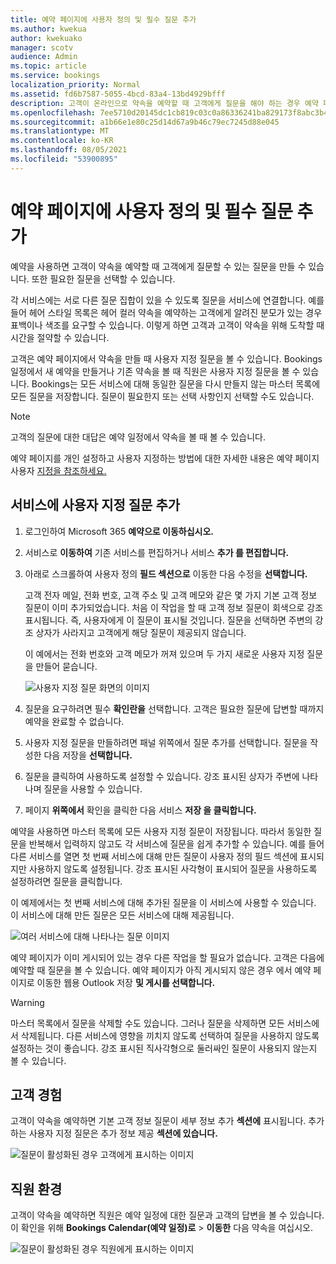 ```yaml
---
title: 예약 페이지에 사용자 정의 및 필수 질문 추가
ms.author: kwekua
author: kwekuako
manager: scotv
audience: Admin
ms.topic: article
ms.service: bookings
localization_priority: Normal
ms.assetid: fd6b7587-5055-4bcd-83a4-13bd4929bfff
description: 고객이 온라인으로 약속을 예약할 때 고객에게 질문을 해야 하는 경우 예약 페이지에 사용자 지정 질문과 필요한 질문을 추가할 수 있습니다.
ms.openlocfilehash: 7ee5710d20145dc1cb819c03c0a86336241ba829173f8abc3b4fdf2a96aa719e
ms.sourcegitcommit: a1b66e1e80c25d14d67a9b46c79ec7245d88e045
ms.translationtype: MT
ms.contentlocale: ko-KR
ms.lasthandoff: 08/05/2021
ms.locfileid: "53900895"
---
```

# <a name="add-custom-and-required-questions-to-the-booking-page"></a>예약 페이지에 사용자 정의 및 필수 질문 추가

예약을 사용하면 고객이 약속을 예약할 때 고객에게 질문할 수 있는 질문을 만들 수 있습니다. 또한 필요한 질문을 선택할 수 있습니다.

각 서비스에는 서로 다른 질문 집합이 있을 수 있도록 질문을 서비스에 연결합니다. 예를 들어 헤어 스타일 목록은 헤어 컬러 약속을 예약하는 고객에게 알려진 분모가 있는 경우 표백이나 색조를 요구할 수 있습니다. 이렇게 하면 고객과 고객이 약속을 위해 도착할 때 시간을 절약할 수 있습니다.

고객은 예약 페이지에서 약속을 만들 때 사용자 지정 질문을 볼 수 있습니다. Bookings 일정에서 새 예약을 만들거나 기존 약속을 볼 때 직원은 사용자 지정 질문을 볼 수 있습니다. Bookings는 모든 서비스에 대해 동일한 질문을 다시 만들지 않는 마스터 목록에 모든 질문을 저장합니다. 질문이 필요한지 또는 선택 사항인지 선택할 수도 있습니다.

> [!NOTE]
> 고객의 질문에 대한 대답은 예약 일정에서 약속을 볼 때 볼 수 있습니다.

예약 페이지를 개인 설정하고 사용자 지정하는 방법에 대한 자세한 내용은 예약 페이지 사용자 [지정을 참조하세요.](customize-booking-page.md)

## <a name="add-custom-questions-to-your-services"></a>서비스에 사용자 지정 질문 추가

1. 로그인하여 Microsoft 365 **예약으로 이동하십시오.**

1. 서비스로 **이동하여** 기존 서비스를 편집하거나 서비스 **추가 를 편집합니다.**

1. 아래로 스크롤하여 사용자 정의 **필드 섹션으로** 이동한 다음 수정을 **선택합니다.**

   고객 전자 메일, 전화 번호, 고객 주소 및 고객 메모와 같은 몇 가지 기본 고객 정보 질문이 이미 추가되었습니다. 처음 이 작업을 할 때 고객 정보 질문이 회색으로 강조 표시됩니다. 즉, 사용자에게 이 질문이 표시될 것입니다. 질문을 선택하면 주변의 강조 상자가 사라지고 고객에게 해당 질문이 제공되지 않습니다.

   이 예에서는 전화 번호와 고객 메모가 꺼져 있으며 두 가지 새로운 사용자 지정 질문을 만들어 묻습니다.

   ![사용자 지정 질문 화면의 이미지](../media/bookings-questions-custom-fields.png)

1. 질문을 요구하려면 필수 **확인란을** 선택합니다. 고객은 필요한 질문에 답변할 때까지 예약을 완료할 수 없습니다.

1. 사용자 지정 질문을 만들하려면 패널 위쪽에서 질문 추가를 선택합니다.  질문을 작성한 다음 저장을 **선택합니다.**

1. 질문을 클릭하여 사용하도록 설정할 수 있습니다. 강조 표시된 상자가 주변에 나타나며 질문을 사용할 수 있습니다.

1. 페이지 **위쪽에서** 확인을 클릭한 다음 서비스 **저장 을 클릭합니다.**

예약을 사용하면 마스터 목록에 모든 사용자 지정 질문이 저장됩니다. 따라서 동일한 질문을 반복해서 입력하지 않고도 각 서비스에 질문을 쉽게 추가할 수 있습니다. 예를 들어 다른 서비스를 열면 첫 번째 서비스에 대해 만든 질문이 사용자 정의 필드 섹션에 표시되지만 사용하지 않도록 설정됩니다. 강조 표시된 사각형이 표시되어 질문을 사용하도록 설정하려면 질문을 클릭합니다.

이 예제에서는 첫 번째 서비스에 대해 추가된 질문을 이 서비스에 사용할 수 있습니다. 이 서비스에 대해 만든 질문은 모든 서비스에 대해 제공됩니다.

   ![여러 서비스에 대해 나타나는 질문 이미지](../media/bookings-questions-services.png)

예약 페이지가 이미 게시되어 있는 경우 다른 작업을 할 필요가 없습니다. 고객은 다음에 예약할 때 질문을 볼 수 있습니다. 예약 페이지가 아직 게시되지 않은 경우  에서 예약 페이지로 이동한 웹용 Outlook 저장 **및 게시를 선택합니다.**

> [!WARNING]
> 마스터 목록에서 질문을 삭제할 수도 있습니다. 그러나 질문을 삭제하면 모든 서비스에서 삭제됩니다. 다른 서비스에 영향을 끼치지 않도록 선택하여 질문을 사용하지 않도록 설정하는 것이 좋습니다. 강조 표시된 직사각형으로 둘러싸인 질문이 사용되지 않는지 볼 수 있습니다.

## <a name="customer-experience"></a>고객 경험

고객이 약속을 예약하면 기본 고객 정보 질문이 세부 정보 추가 **섹션에** 표시됩니다. 추가하는 사용자 지정 질문은 추가 정보 제공 **섹션에 있습니다.**

![질문이 활성화된 경우 고객에게 표시하는 이미지](../media/bookings-questions-customer.png)

## <a name="staff-experience"></a>직원 환경

고객이 약속을 예약하면 직원은 예약 일정에 대한 질문과 고객의 답변을 볼 수 있습니다. 이 확인을 위해 **Bookings Calendar(예약 일정)로** \> **이동한** 다음 약속을 여십시오.

![질문이 활성화된 경우 직원에게 표시하는 이미지](../media/bookings-questions-staff.png)

